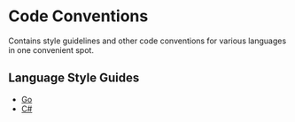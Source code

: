 # Code Conventions
Contains style guidelines and other code conventions for various languages in one convenient spot.

## Language Style Guides
- [Go](https://github.com/eleniums/code-conventions/blob/master/go/style.md)
- [C#](https://github.com/eleniums/code-conventions/blob/master/csharp/style.md)
